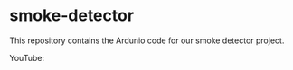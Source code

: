 # smoke-detector
This repository contains the Ardunio code for our smoke detector project.

YouTube: 

